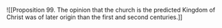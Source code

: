 ![[Proposition 99. The opinion that the church is the predicted Kingdom of Christ was of later origin than the first and second centuries.]]